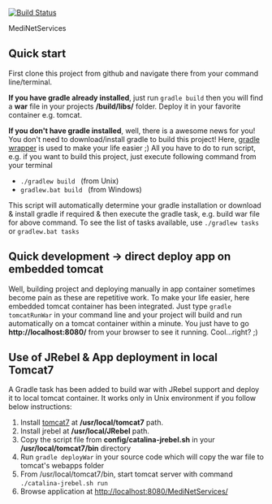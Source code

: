 [![Build Status](https://travis-ci.org/rokon12/mNet2.svg?branch=feature%2Fsurgery-dept)](https://travis-ci.org/rokon12/mNet2)

MediNetServices

## Quick start

First clone this project from github and navigate there from your command line/terminal.

**If you have gradle already installed**, just run `gradle build`
then you will find a **war** file in your projects **/build/libs/** folder. Deploy it in your favorite container e.g. tomcat.

**If you don't have gradle installed**, well, there is a awesome news for you! You don't need to download/install gradle to 
build this project! Here, [gradle wrapper](http://java.dzone.com/articles/use-gradle-wrapper-and-stop) is used to make your life easier ;)
All you have to do to run script, e.g. if you want to build this project, just execute following command from your terminal

* `./gradlew build ` (from Unix)
* `gradlew.bat build ` (from Windows)

This script will automatically determine your gradle installation or download & install gradle if required & then execute 
the gradle task, e.g. build war file for above command. To see the list of tasks available, use `./gradlew tasks` or `gradlew.bat tasks` 


## Quick development -> direct deploy app on embedded tomcat
Well, building project and deploying manually in app container sometimes become pain as these are repetitive work. To make 
your life easier, here embedded tomcat container has been integrated. Just type `gradle tomcatRunWar` in your command line 
and your project will build and run automatically on a tomcat container within a minute. You just have to go **http://localhost:8080/** from 
your browser to see it running. Cool...right? ;)


## Use of JRebel & App deployment in local Tomcat7
A Gradle task has been added to build war with JRebel support and deploy it to local tomcat container. It works only in Unix environment if you follow
below instructions:

1. Install [tomcat7](http://tomcat.apache.org/download-70.cgi) at **/usr/local/tomcat7** path.
2. Install jrebel at **/usr/local/JRebel** path.
3. Copy the script file from **config/catalina-jrebel.sh** in your **/usr/local/tomcat7/bin** directory
4. Run `gradle deployWar` in your source code which will copy the war file to tomcat's webapps folder
5. From /usr/local/tomcat7/bin, start tomcat server with command `./catalina-jrebel.sh run`
6. Browse application at [http://localhost:8080/MediNetServices/](http://localhost:8080/MediNetServices/)

